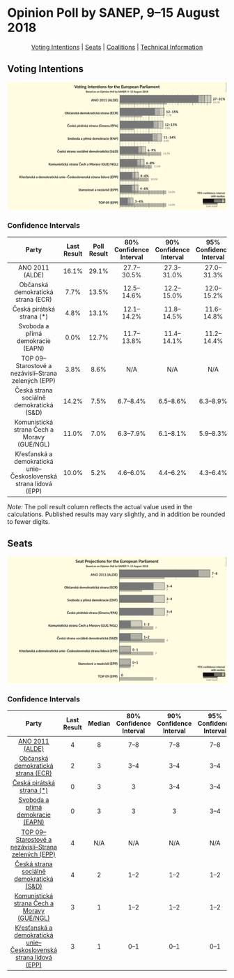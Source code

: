 # Opinion Poll by SANEP, 9–15 August 2018

<p align="center"><a href="#voting-intentions">Voting Intentions</a> | <a href="#seats">Seats</a> | <a href="#coalitions">Coalitions</a> | <a href="#technical-information">Technical Information</a></p>

## Voting Intentions

![Graph with voting intentions not yet produced](2018-08-15-SANEP.png "Voting Intentions")

### Confidence Intervals

| Party | Last Result | Poll Result | 80% Confidence Interval | 90% Confidence Interval | 95% Confidence Interval | 99% Confidence Interval |
|:-----:|:-----------:|:-----------:|:-----------------------:|:-----------------------:|:-----------------------:|:-----------------------:|
| ANO 2011 (ALDE) | 16.1% | 29.1% | 27.7–30.5% |27.3–31.0% |27.0–31.3% |26.3–32.0% |
| Občanská demokratická strana (ECR) | 7.7% | 13.5% | 12.5–14.6% |12.2–15.0% |12.0–15.2% |11.5–15.8% |
| Česká pirátská strana (*) | 4.8% | 13.1% | 12.1–14.2% |11.8–14.5% |11.6–14.8% |11.1–15.3% |
| Svoboda a přímá demokracie (EAPN) | 0.0% | 12.7% | 11.7–13.8% |11.4–14.1% |11.2–14.4% |10.7–14.9% |
| TOP 09–Starostové a nezávislí–Strana zelených (EPP) | 3.8% | 8.6% | N/A |N/A |N/A |N/A |
| Česká strana sociálně demokratická (S&D) | 14.2% | 7.5% | 6.7–8.4% |6.5–8.6% |6.3–8.9% |6.0–9.3% |
| Komunistická strana Čech a Moravy (GUE/NGL) | 11.0% | 7.0% | 6.3–7.9% |6.1–8.1% |5.9–8.3% |5.6–8.8% |
| Křesťanská a demokratická unie–Československá strana lidová (EPP) | 10.0% | 5.2% | 4.6–6.0% |4.4–6.2% |4.3–6.4% |4.0–6.8% |

*Note:* The poll result column reflects the actual value used in the calculations. Published results may vary slightly, and in addition be rounded to fewer digits.

## Seats

![Graph with seats not yet produced](2018-08-15-SANEP-seats.png "Seats")

### Confidence Intervals

| Party | Last Result | Median | 80% Confidence Interval | 90% Confidence Interval | 95% Confidence Interval | 99% Confidence Interval |
|:-----:|:-----------:|:------:|:-----------------------:|:-----------------------:|:-----------------------:|:-----------------------:|
| <a href="#ano-2011-(alde)">ANO 2011 (ALDE)</a> | 4 | 8 | 7–8 |7–8 |7–8 |6–9 |
| <a href="#občanská-demokratická-strana-(ecr)">Občanská demokratická strana (ECR)</a> | 2 | 3 | 3–4 |3–4 |3–4 |2–4 |
| <a href="#česká-pirátská-strana-(*)">Česká pirátská strana (*)</a> | 0 | 3 | 3 |3–4 |3–4 |3–4 |
| <a href="#svoboda-a-přímá-demokracie-(eapn)">Svoboda a přímá demokracie (EAPN)</a> | 0 | 3 | 3 |3 |3–4 |2–4 |
| <a href="#top-09–starostové-a-nezávislí–strana-zelených-(epp)">TOP 09–Starostové a nezávislí–Strana zelených (EPP)</a> | 4 | N/A | N/A |N/A |N/A |N/A |
| <a href="#česká-strana-sociálně-demokratická-(s&d)">Česká strana sociálně demokratická (S&D)</a> | 4 | 2 | 1–2 |1–2 |1–2 |1–2 |
| <a href="#komunistická-strana-čech-a-moravy-(gue/ngl)">Komunistická strana Čech a Moravy (GUE/NGL)</a> | 3 | 1 | 1–2 |1–2 |1–2 |1–2 |
| <a href="#křesťanská-a-demokratická-unie–československá-strana-lidová-(epp)">Křesťanská a demokratická unie–Československá strana lidová (EPP)</a> | 3 | 1 | 0–1 |0–1 |0–1 |0–1 |

